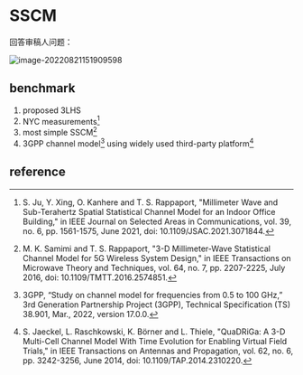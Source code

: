 # SSCM

回答审稿人问题：

![image-20220821151909598](https://cdn.staticaly.com/gh/Brook1711/fig_for_blog/master/img/image-20220821151909598.png)

## benchmark

1. proposed 3LHS
2. NYC measurements[^NYC-useful]
3. most simple SSCM[^NYC-3D]
4. 3GPP channel model[^38.901] using widely used third-party platform[^QuaDriGa]





## reference

[^NYC-useful]: S. Ju, Y. Xing, O. Kanhere and T. S. Rappaport, "Millimeter Wave and Sub-Terahertz Spatial Statistical Channel Model for an Indoor Office Building," in IEEE Journal on Selected Areas in Communications, vol. 39, no. 6, pp. 1561-1575, June 2021, doi: 10.1109/JSAC.2021.3071844.
[^NYC-3D]:M. K. Samimi and T. S. Rappaport, "3-D Millimeter-Wave Statistical Channel Model for 5G Wireless System Design," in IEEE Transactions on Microwave Theory and Techniques, vol. 64, no. 7, pp. 2207-2225, July 2016, doi: 10.1109/TMTT.2016.2574851.
[^38.901]:3GPP, “Study on channel model for frequencies from 0.5 to 100 GHz,” 3rd Generation Partnership Project (3GPP), Technical Specification (TS) 38.901, Mar., 2022, version 17.0.0.
[^QuaDriGa]:S. Jaeckel, L. Raschkowski, K. Börner and L. Thiele, "QuaDRiGa: A 3-D Multi-Cell Channel Model With Time Evolution for Enabling Virtual Field Trials," in IEEE Transactions on Antennas and Propagation, vol. 62, no. 6, pp. 3242-3256, June 2014, doi: 10.1109/TAP.2014.2310220.

